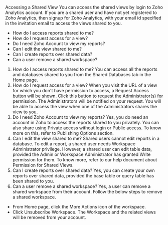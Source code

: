 Accessing a Shared View
You can access the shared views by login to Zoho Analytics account. If you are a shared user and have not yet registered to Zoho Analytics, then signup for Zoho Analytics, with your email id specified in the invitation email to access the views shared to you.
- How do I access reports shared to me?
- How do I request access for a view?
- Do I need Zoho Account to view my reports?
- Can I edit the view shared to me?
- Can I create reports over shared data?
- Can a user remove a shared workspace?
1. How do I access reports shared to me?
You can access all the reports and databases shared to you from the Shared Databases tab in the Home page.
2. How do I request access for a view?
When you visit the URL of a view for which you don't have permission to access, a Request Access button will be shown. Click this button to request the Administrator(s) for permission.
The Administrators will be notified on your request. You will be able to access the view when one of the Administrators shares the view to you.
3. Do I need Zoho Account to view my reports?
Yes, you do need an account in Zoho to access the reports shared to you privately. You can also share using Private access without login or Public access. To know more on this, refer to Publishing Options section.
4. Can I edit the view shared to me?
Shared users cannot edit reports in a database. To edit a report, a shared user needs Workspace Administrator privilege. However, a shared user can edit table data, provided the Admin or Workspace Administrator has granted Write permission for them.
To know more, refer to our help document about Permission for Shared Views.
5. Can I create reports over shared data?
Yes, you can create your own reports over shared data, provided the base table or query table has been shared to you.
6. Can a user remove a shared workspace?
Yes, a user can remove a shared workspace from their account.
Follow the below steps to remove a shared workspace.
- From Home page, click the More Actions icon of the workspace.
- Click Unsubscribe Workspace. The Workspace and the related views will be removed from your account.